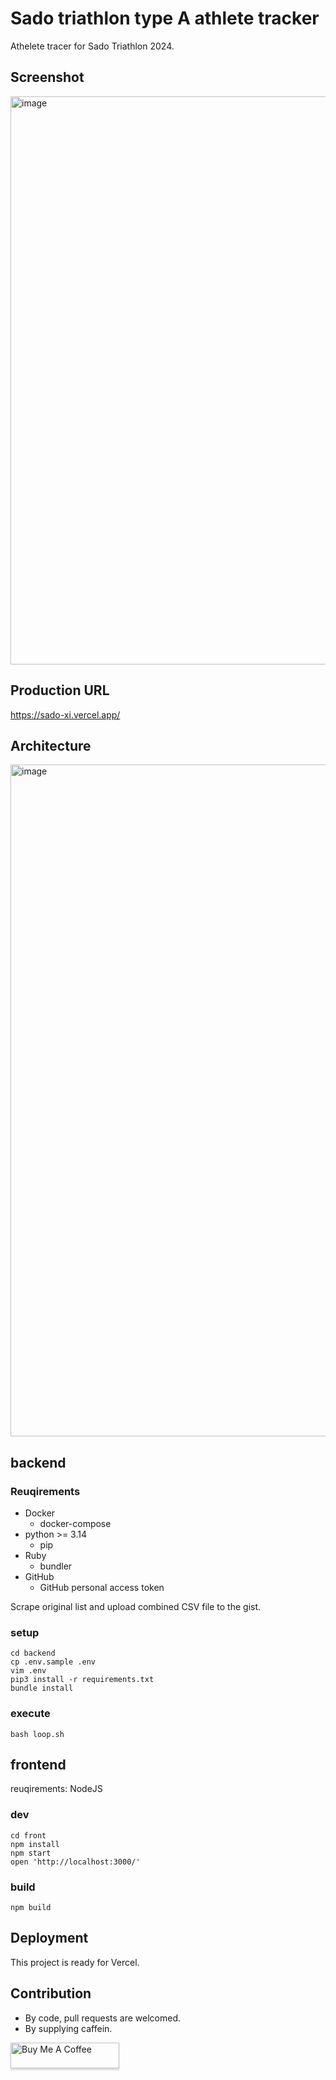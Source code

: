 # Sado triathlon type A athlete tracker

Athelete tracer for Sado Triathlon 2024.

## Screenshot


<img width="909" alt="image" src="https://github.com/user-attachments/assets/2f4c2ea9-1163-4c82-9e47-bf0bb043c388">

## Production URL

https://sado-xi.vercel.app/

## Architecture

<img width="1075" alt="image" src="https://github.com/user-attachments/assets/c2451edf-6dec-4597-b734-b668fe8b4f2f">

## backend

### Reuqirements

- Docker
  - docker-compose
- python >= 3.14
  - pip
- Ruby
  - bundler
- GitHub
  - GitHub personal access token


Scrape original list and upload combined CSV file to the gist.

### setup
```
cd backend
cp .env.sample .env
vim .env
pip3 install -r requirements.txt
bundle install
```

### execute
```
bash loop.sh
```



## frontend


reuqirements: NodeJS


### dev
```
cd front
npm install
npm start
open 'http://localhost:3000/'
```


### build

```
npm build
```

## Deployment

This project is ready for Vercel.

## Contribution

- By code, pull requests are welcomed.
- By supplying caffein.

<a href="https://www.buymeacoffee.com/matsubokkuri" target="_blank"><img src="https://www.buymeacoffee.com/assets/img/custom_images/orange_img.png" alt="Buy Me A Coffee" style="height: 41px !important;width: 174px !important;box-shadow: 0px 3px 2px 0px rgba(190, 190, 190, 0.5) !important;-webkit-box-shadow: 0px 3px 2px 0px rgba(190, 190, 190, 0.5) !important;" ></a>

